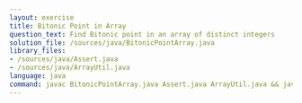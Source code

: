 ```yaml
---
layout: exercise
title: Bitonic Point in Array
question_text: Find Bitonic point in an array of distinct integers
solution_file: /sources/java/BitonicPointArray.java
library_files:
- /sources/java/Assert.java
- /sources/java/ArrayUtil.java
language: java
command: javac BitonicPointArray.java Assert.java ArrayUtil.java && java BitonicPointArray
---
```

